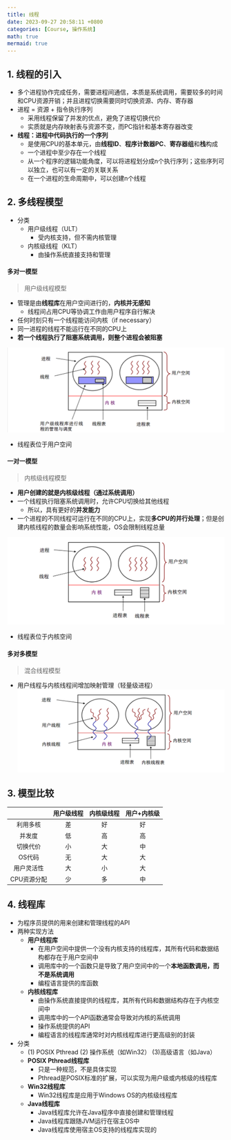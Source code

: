 ```yaml
---
title: 线程
date: 2023-09-27 20:58:11 +0800
categories: [Course, 操作系统]
math: true
mermaid: true 
---
```



## 1. 线程的引入

- 多个进程协作完成任务，需要进程间通信，本质是系统调用，需要较多的时间和CPU资源开销；并且进程切换需要同时切换资源、内存、寄存器
- 进程 = 资源 + 指令执行序列
	- 采用线程保留了并发的优点，避免了进程切换代价
	- 实质就是内存映射表与资源不变，而PC指针和基本寄存器改变
- **线程：进程中代码执行的一个序列**
	- 是使用CPU的基本单元，由**线程ID**、**程序计数器PC**、**寄存器组**和**栈**构成
	- 一个进程中至少存在一个线程
	- 从一个程序的逻辑功能角度，可以将进程划分成n个执行序列；这些序列可以独立，也可以有一定的关联关系
	- 在一个进程的生命周期中，可以创建n个线程


## 2. 多线程模型

- 分类
	- 用户级线程（ULT）
		- 受内核支持，但不需内核管理
	- 内核级线程（KLT）
		- 由操作系统直接支持和管理

#### 多对一模型
> 用户级线程模型

- 管理是由**线程库**在用户空间进行的，**内核并无感知**
	- 线程间占用CPU等协调工作由用户程序自行解决
- 任何时刻只有一个线程能访问内核（if necessary）
- 同一进程的线程不能运行在不同的CPU上
- **若一个线程执行了阻塞系统调用，则整个进程会被阻塞**

![用户级线程实现](/assets/img/posts/Course/操作系统/用户级线程实现.png "用户级线程实现")
- 线程表位于用户空间

#### 一对一模型

> 内核级线程模型

- **用户创建的就是内核级线程（通过系统调用）**
- 一个线程执行阻塞系统调用时，允许CPU切换给其他线程
	- 所以，具有更好的**并发能力**
- 一个进程的不同线程可运行在不同的CPU上，实现**多CPU的并行处理**；但是创建内核线程的数量会影响系统性能，OS会限制线程总量

![内核级线程实现](/assets/img/posts/Course/操作系统/内核级线程实现.png "内核级线程实现")
- 线程表位于内核空间

#### 多对多模型
> 混合线程模型

- 用户线程与内核线程间增加映射管理（轻量级进程）
![混合线程实现](/assets/img/posts/Course/操作系统/混合线程实现.png "混合线程实现")


## 3. 模型比较

| |用户级线程|内核级线程|用户+内核级|
|:--:|:--:|:--:|:--:|
|利用多核|差|好|好|
|并发度|低|高|高|
|切换代价|小|大|中|
|OS代码|无|大|大|
|用户灵活性|大|小|大|
|CPU资源分配|少|多|中|


## 4. 线程库

- 为程序员提供的用来创建和管理线程的API
- 两种实现方法
	- **用户线程库**
		- 在用户空间中提供一个没有内核支持的线程库，其所有代码和数据结构都存在于用户空间中
		- 调用库中的一个函数只是导致了用户空间中的一个**本地函数调用，而不是系统调用**
		- 编程语言提供的库函数
	- **内核线程库**
		- 由操作系统直接提供的线程库，其所有代码和数据结构存在于内核空间中
		- 调用库中的一个API函数通常会导致对内核的系统调用
		- 操作系统提供的API
		- 编程语言的线程库通常时对内核线程库进行更高级别的封装
- 分类
	- (1) POSIX Pthread   (2) 操作系统（如Win32） (3)高级语言（如Java）
	- **POSIX Pthread线程库**
		- 只是一种规范，不是具体实现
		- Pthread是POSIX标准的扩展，可以实现为用户级或内核级的线程库
	- **Win32线程库**
		- Win32线程库是应用于Windows OS的内核级线程库
	- **Java线程库**
		- Java线程库允许在Java程序中直接创建和管理线程
		- Java线程库跟随JVM运行在宿主OS中
		- Java线程库使用宿主OS支持的线程库实现的